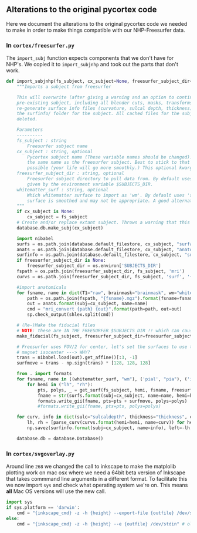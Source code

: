 ## Alterations to the original pycortex code
Here we document the alterations to the original pycortex code we needed to make in order to make things compatible with our NHP-Freesurfer data.

### In `cortex/freesurfer.py`     
The `import_subj` function expects components that we don't have for NHP's. We copied it to `import_subjnhp` and took out the parts that don't work.

```python   
def import_subjnhp(fs_subject, cx_subject=None, freesurfer_subject_dir=None, whitematter_surf='smoothwm'):
    """Imports a subject from freesurfer

    This will overwrite (after giving a warning and an option to continue) the 
    pre-existing subject, including all blender cuts, masks, transforms, etc., and
    re-generate surface info files (curvature, sulcal depth, thickness) stored in 
    the surfinfo/ folder for the subject. All cached files for the subject will be 
    deleted. 

    Parameters
    ----------
    fs_subject : string
        Freesurfer subject name
    cx_subject : string, optional
        Pycortex subject name (These variable names should be changed). By default uses
        the same name as the freesurfer subject. Best to stick to that convention, if 
        possible (your life will go more smoothly.) This optional kwarg is for edge cases. 
    freesurfer_subject_dir : string, optional
        Freesurfer subject directory to pull data from. By default uses the directory
        given by the environment variable $SUBJECTS_DIR.
    whitematter_surf : string, optional
        Which whitematter surface to import as 'wm'. By default uses 'smoothwm', but that
        surface is smoothed and may not be appropriate. A good alternative is 'white'.
    """
    if cx_subject is None:
        cx_subject = fs_subject
    # Create and/or replace extant subject. Throws a warning that this will happen.
    database.db.make_subj(cx_subject)

    import nibabel
    surfs = os.path.join(database.default_filestore, cx_subject, "surfaces", "{name}_{hemi}.gii")
    anats = os.path.join(database.default_filestore, cx_subject, "anatomicals", "{name}.nii.gz")
    surfinfo = os.path.join(database.default_filestore, cx_subject, "surface-info", "{name}.npz")
    if freesurfer_subject_dir is None:
        freesurfer_subject_dir = os.environ['SUBJECTS_DIR']
    fspath = os.path.join(freesurfer_subject_dir, fs_subject, 'mri')
    curvs = os.path.join(freesurfer_subject_dir, fs_subject, 'surf', '{hemi}.{name}')

    #import anatomicals
    for fsname, name in dict(T1="raw", brainmask="brainmask", wm="whitematter").items():
        path = os.path.join(fspath, "{fsname}.mgz").format(fsname=fsname)
        out = anats.format(subj=cx_subject, name=name)
        cmd = "mri_convert {path} {out}".format(path=path, out=out)
        sp.check_output(shlex.split(cmd))

    # (Re-)Make the fiducial files
    # NOTE: these are IN THE FREESURFER $SUBJECTS_DIR !! which can cause confusion.
    make_fiducial(fs_subject, freesurfer_subject_dir=freesurfer_subject_dir)

    # Freesurfer uses FOV/2 for center, let's set the surfaces to use the
    # magnet isocenter ---> WHY?
    trans = nibabel.load(out).get_affine()[:3, -1]
    surfmove = trans - np.sign(trans) * [128, 128, 128]

    from . import formats
    for fsname, name in [(whitematter_surf, "wm"), ('pial', "pia"), ('inflated', "inflated")]:
        for hemi in ("lh", "rh"):
            pts, polys, _ = get_surf(fs_subject, hemi, fsname, freesurfer_subject_dir=freesurfer_subject_dir)
            fname = str(surfs.format(subj=cx_subject, name=name, hemi=hemi))
            formats.write_gii(fname, pts=pts + surfmove, polys=polys)
            #formats.write_gii(fname, pts=pts, polys=polys)

    for curv, info in dict(sulc="sulcaldepth", thickness="thickness", curv="curvature").items():
        lh, rh = [parse_curv(curvs.format(hemi=hemi, name=curv)) for hemi in ['lh', 'rh']]
        np.savez(surfinfo.format(subj=cx_subject, name=info), left=-lh, right=-rh)

    database.db = database.Database()
```

### In `cortex/svgoverlay.py`    
Around line `268` we changed the call to inkscape to make the matplolib plotting work on mac osx where we need a 64bit beta version of Inkscape that takes commmand line arguments in a different format. To facilitate this we now import `sys` and check what operating system we're on. This means **all** Mac OS versions will use the new call.

```python
import sys
if sys.platform == 'darwin':
    cmd = "{inkscape_cmd} -z -h {height} --export-file {outfile} /dev/stdin" # inkscape beta
else:   
    cmd = "{inkscape_cmd} -z -h {height} --e {outfile} /dev/stdin" # older inkscape
```    



